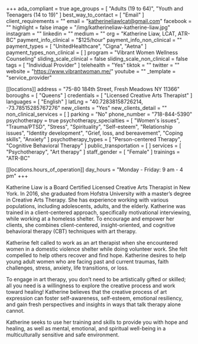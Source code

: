 +++
ada_compliant = true
age_groups = [ "Adults (19 to 64)", "Youth and Teenagers (14 to 19)" ]
best_way_to_contact = [ "Email" ]
client_requirements = ""
email = "katherineliawlcat@gmail.com"
facebook = ""
highlight = false
image = "/img/katherineliaw-katherine-liaw.jpg"
instagram = ""
linkedin = ""
medium = ""
org = "Katherine Liaw, LCAT, ATR-BC"
payment_info_clinical = "$125/hour"
payment_info_non_clinical = ""
payment_types = [ "UnitedHealthcare", "Cigna", "Aetna" ]
payment_types_non_clinical = [ ]
program = "Vibrant Women Wellness Counseling"
sliding_scale_clinical = false
sliding_scale_non_clinical = false
tags = [ "Individual Provider" ]
telehealth = "Yes"
tiktok = ""
twitter = ""
website = "https://www.vibrantwoman.me/"
youtube = ""
_template = "service_provider"

[[locations]]
address = "75-80 184th Street, Fresh Meadows NY 11366"
boroughs = [ "Queens" ]
credentials = [ "Licensed Creative Arts Therapist" ]
languages = [ "English" ]
latLng = "40.72838158726214, -73.78515285767276"
new_clients = "Yes"
new_clients_detail = ""
non_clinical_services = [ ]
parking = "No"
phone_number = "718-844-5390"
psychotherapy = true
psychotherapy_specialties = [
  "Women's issues",
  "Trauma/PTSD",
  "Stress",
  "Spirituality",
  "Self-esteem",
  "Relationship issues",
  "Identity development",
  "Grief, loss, and bereavement",
  "Coping skills",
  "Anxiety"
]
psychotherapy_types = [ "Person-centered Therapy", "Cognitive Behavioral Therapy" ]
public_transportation = [ ]
services = [ "Psychotherapy", "Art therapy" ]
staff_gender = [ "Female" ]
trainings = "ATR-BC"

  [[locations.hours_of_operation]]
  day_hours = "Monday - Friday: 9 am - 4 pm"
+++

Katherine Liaw is a Board Certified Licensed Creative Arts Therapist in New York. In 2016, she graduated from Hofstra University with a master’s degree in Creative Arts Therapy. She has experience working with various populations, including adolescents, adults, and the elderly. Katherine was trained in a client-centered approach, specifically motivational interviewing, while working at a homeless shelter. To encourage and empower her clients, she combines client-centered, insight-oriented, and cognitive behavioral therapy (CBT) techniques with art therapy.  
  
Katherine felt called to work as an art therapist when she encountered women in a domestic violence shelter while doing volunteer work. She felt compelled to help others recover and find hope. Katherine desires to help young adult women who are facing past and current traumas, faith challenges, stress, anxiety, life transitions, or loss.  
  
To engage in art therapy, you don’t need to be artistically gifted or skilled; all you need is a willingness to explore the creative process and work toward healing! Katherine believes that the creative process of art expression can foster self-awareness, self-esteem, emotional resiliency, and gain fresh perspectives and insights in ways that talk therapy alone cannot.  
  
Katherine seeks to use her training and skills to provide you with hope and healing, as well as mental, emotional, and spiritual well-being in a multiculturally sensitive and safe environment.
